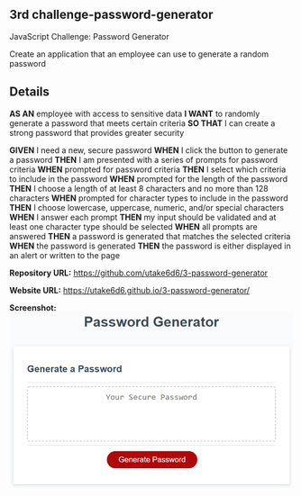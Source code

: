 ## 3rd challenge-password-generator
  
JavaScript Challenge: Password Generator

Create an application that an employee can use to generate a random password

## Details


**AS AN** employee with access to sensitive data
**I WANT** to randomly generate a password that meets certain criteria
**SO THAT** I can create a strong password that provides greater security


**GIVEN** I need a new, secure password
**WHEN** I click the button to generate a password
**THEN** I am presented with a series of prompts for password criteria
**WHEN** prompted for password criteria
**THEN** I select which criteria to include in the password
**WHEN** prompted for the length of the password
**THEN** I choose a length of at least 8 characters and no more than 128 characters
**WHEN** prompted for character types to include in the password
**THEN** I choose lowercase, uppercase, numeric, and/or special characters
**WHEN** I answer each prompt
**THEN** my input should be validated and at least one character type should be selected
**WHEN** all prompts are answered
**THEN** a password is generated that matches the selected criteria
**WHEN** the password is generated
**THEN** the password is either displayed in an alert or written to the page


**Repository URL:** https://github.com/utake6d6/3-password-generator

**Website URL:** https://utake6d6.github.io/3-password-generator/

**Screenshot:** ![picture](https://github.com/utake6d6/3-password-generator/blob/master/Develop/screenshot/calcpic.png)
